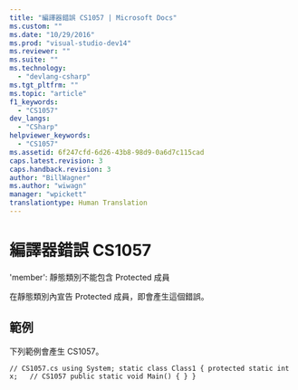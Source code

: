 ```yaml
---
title: "編譯器錯誤 CS1057 | Microsoft Docs"
ms.custom: ""
ms.date: "10/29/2016"
ms.prod: "visual-studio-dev14"
ms.reviewer: ""
ms.suite: ""
ms.technology: 
  - "devlang-csharp"
ms.tgt_pltfrm: ""
ms.topic: "article"
f1_keywords: 
  - "CS1057"
dev_langs: 
  - "CSharp"
helpviewer_keywords: 
  - "CS1057"
ms.assetid: 6f247cfd-6d26-43b8-98d9-0a6d7c115cad
caps.latest.revision: 3
caps.handback.revision: 3
author: "BillWagner"
ms.author: "wiwagn"
manager: "wpickett"
translationtype: Human Translation
---
```

# 編譯器錯誤 CS1057
'member': 靜態類別不能包含 Protected 成員  
  
 在靜態類別內宣告 Protected 成員，即會產生這個錯誤。  
  
## 範例  
 下列範例會產生 CS1057。  
  
```  
// CS1057.cs using System; static class Class1 { protected static int x;   // CS1057 public static void Main() { } }  
```